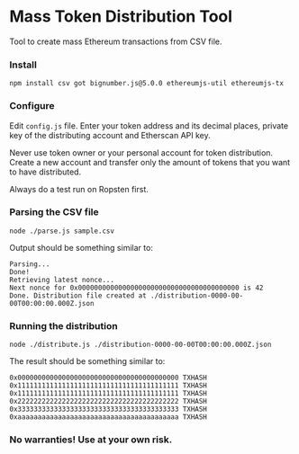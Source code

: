 # Mass Token Distribution Tool

Tool to create mass Ethereum transactions from CSV file. 

### Install

```npm install csv got bignumber.js@5.0.0 ethereumjs-util ethereumjs-tx```

### Configure

Edit `config.js` file. Enter your token address and its decimal places, private key of the distributing account and Etherscan API key.

Never use token owner or your personal account for token distribution. Create a new account and transfer only the amount of tokens that you want to have distributed. 

Always do a test run on Ropsten first.

### Parsing the CSV file

```
node ./parse.js sample.csv
```

Output should be something similar to:

```
Parsing...
Done!
Retrieving latest nonce...
Next nonce for 0x0000000000000000000000000000000000000000 is 42
Done. Distribution file created at ./distribution-0000-00-00T00:00:00.000Z.json
```

### Running the distribution

```
node ./distribute.js ./distribution-0000-00-00T00:00:00.000Z.json
```

The result should be something similar to:

```
0x0000000000000000000000000000000000000000 TXHASH 
0x1111111111111111111111111111111111111111 TXHASH 
0x1111111111111111111111111111111111111111 TXHASH 
0x2222222222222222222222222222222222222222 TXHASH 
0x3333333333333333333333333333333333333333 TXHASH 
0xaaaaaaaaaaaaaaaaaaaaaaaaaaaaaaaaaaaaaaaa TXHASH 
```

### No warranties! Use at your own risk.
